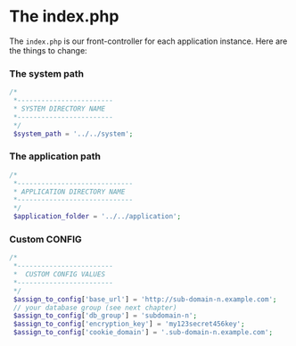 # The index.php

The ``index.php`` is our front-controller for each application instance.
Here are the things to change:  
### The system path
````php
/*  
 *------------------------  
 * SYSTEM DIRECTORY NAME  
 *------------------------  
 */
 $system_path = '../../system'; 
````  
### The application path
````php
/*  
 *-----------------------------  
 * APPLICATION DIRECTORY NAME 
 *-----------------------------  
 */
 $application_folder = '../../application';
````   
### Custom CONFIG
````php
/*  
 *------------------------  
 *  CUSTOM CONFIG VALUES  
 *------------------------  
 */ 	
 $assign_to_config['base_url'] = 'http://sub-domain-n.example.com'; 
 // your database group (see next chapter)  
 $assign_to_config['db_group'] = 'subdomain-n';  
 $assign_to_config['encryption_key'] = 'my123secret456key'; 
 $assign_to_config['cookie_domain'] = '.sub-domain-n.example.com';
````
